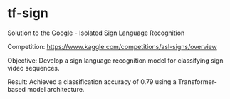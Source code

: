 # tf-sign
Solution to the Google - Isolated Sign Language Recognition  

Competition: https://www.kaggle.com/competitions/asl-signs/overview  

Objective: Develop a sign language recognition model for classifying sign video sequences.  

Result: Achieved a classification accuracy of 0.79 using a Transformer-based model architecture. 
